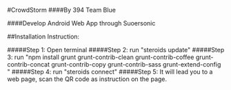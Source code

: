 #CrowdStorm
####By 394 Team Blue

####Develop Android Web App through Suoersonic

##Installation Instruction:

#####Step 1: Open terminal
#####Step 2: run "steroids update"
#####Step 3: run "npm install grunt grunt-contrib-clean grunt-contrib-coffee grunt-contrib-concat grunt-contrib-copy grunt-contrib-sass grunt-extend-config "
#####Step 4: run "steroids connect"
#####Step 5: It will lead you to a web page, scan the QR code as instruction on the page. 
